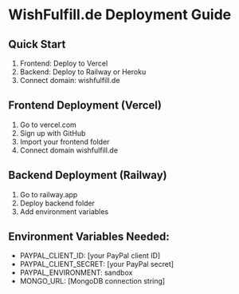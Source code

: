 # WishFulfill.de Deployment Guide

## Quick Start
1. Frontend: Deploy to Vercel
2. Backend: Deploy to Railway or Heroku
3. Connect domain: wishfulfill.de

## Frontend Deployment (Vercel)
1. Go to vercel.com
2. Sign up with GitHub
3. Import your frontend folder
4. Connect domain wishfulfill.de

## Backend Deployment (Railway)
1. Go to railway.app
2. Deploy backend folder
3. Add environment variables

## Environment Variables Needed:
- PAYPAL_CLIENT_ID: [your PayPal client ID]
- PAYPAL_CLIENT_SECRET: [your PayPal secret]
- PAYPAL_ENVIRONMENT: sandbox
- MONGO_URL: [MongoDB connection string]